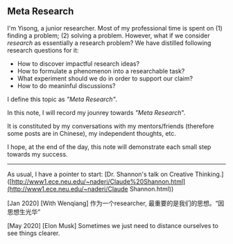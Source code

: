 ## Meta Research

I'm Yisong, a junior researcher. Most of my professional time is spent on (1) finding a problem; (2) solving a problem. However, what if we consider *research* as essentially a research problem? We have distilled following research questions for it:

- How to discover impactful research ideas?
- How to formulate a phenomenon into a researchable task?
- What experiment should we do  in order to support our claim?
- How to do meaninful discussions?

I define this topic as *"Meta Research"*.



In this note, I will record my jounrey towards *"Meta Research*". 

It is constituted by my conversations with my mentors/friends (therefore some posts are in Chinese), my independent thoughts, etc. 

I hope, at the end of the day, this note will demonstrate each small step towards my success.

---



As usual, I have a pointer to start: [Dr. Shannon's talk on Creative Thinking.]([http://www1.ece.neu.edu/~naderi/Claude%20Shannon.html](http://www1.ece.neu.edu/~naderi/Claude Shannon.html))

[Jan 2020] [With Wenqiang] 作为一个researcher, 最重要的是我们的思想。“因思想生光华”

[May 2020] [Elon Musk] Sometimes we just need to distance ourselves to see things clearer. 